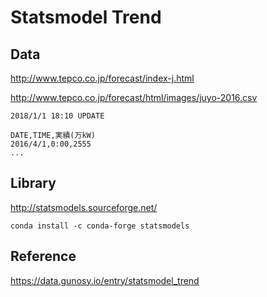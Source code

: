 # Statsmodel Trend

## Data

http://www.tepco.co.jp/forecast/index-j.html

http://www.tepco.co.jp/forecast/html/images/juyo-2016.csv

```
2018/1/1 18:10 UPDATE

DATE,TIME,実績(万kW)
2016/4/1,0:00,2555
...
```

## Library

http://statsmodels.sourceforge.net/

```
conda install -c conda-forge statsmodels
```

## Reference

https://data.gunosy.io/entry/statsmodel_trend
